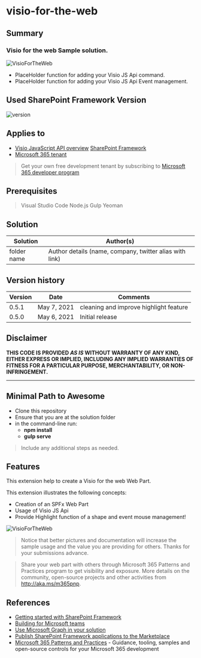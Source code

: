 # visio-for-the-web

## Summary

### Visio for the web Sample solution.

![VisioForTheWeb](https://user-images.githubusercontent.com/15141659/117474944-c829cf00-af5b-11eb-9073-8c4dfd735888.png)
- PlaceHolder function for adding your Visio JS Api command.
- PlaceHolder function for adding your Visio JS Api Event management.

## Used SharePoint Framework Version

![version](https://img.shields.io/badge/version-1.11-green.svg)

## Applies to

- [Visio JavaScript API overview](https://docs.microsoft.com/en-us/office/dev/add-ins/reference/overview/visio-javascript-reference-overview)
 [SharePoint Framework](https://aka.ms/spfx)
- [Microsoft 365 tenant](https://docs.microsoft.com/en-us/sharepoint/dev/spfx/set-up-your-developer-tenant)

> Get your own free development tenant by subscribing to [Microsoft 365 developer program](http://aka.ms/o365devprogram)

## Prerequisites

> Visual Studio Code
> Node.js
> Gulp
> Yeoman

## Solution

Solution|Author(s)
--------|---------
folder name | Author details (name, company, twitter alias with link)

## Version history

Version|Date|Comments
-------|----|--------
0.5.1|May 7, 2021| cleaning and improve highlight feature
0.5.0|May 6, 2021|Initial release

## Disclaimer

**THIS CODE IS PROVIDED *AS IS* WITHOUT WARRANTY OF ANY KIND, EITHER EXPRESS OR IMPLIED, INCLUDING ANY IMPLIED WARRANTIES OF FITNESS FOR A PARTICULAR PURPOSE, MERCHANTABILITY, OR NON-INFRINGEMENT.**

---

## Minimal Path to Awesome

- Clone this repository
- Ensure that you are at the solution folder
- in the command-line run:
  - **npm install**
  - **gulp serve**

> Include any additional steps as needed.

## Features

This extension help to create a Visio for the web Web Part.

This extension illustrates the following concepts:

- Creation of an SPFx Web Part
- Usage of Visio JS Api
- Provide Highlight function of a shape and event mouse management!

![VisioForTheWeb](https://user-images.githubusercontent.com/15141659/117474998-d7a91800-af5b-11eb-8b59-da17dee33fd6.png)


> Notice that better pictures and documentation will increase the sample usage and the value you are providing for others. Thanks for your submissions advance.

> Share your web part with others through Microsoft 365 Patterns and Practices program to get visibility and exposure. More details on the community, open-source projects and other activities from http://aka.ms/m365pnp.

## References

- [Getting started with SharePoint Framework](https://docs.microsoft.com/en-us/sharepoint/dev/spfx/set-up-your-developer-tenant)
- [Building for Microsoft teams](https://docs.microsoft.com/en-us/sharepoint/dev/spfx/build-for-teams-overview)
- [Use Microsoft Graph in your solution](https://docs.microsoft.com/en-us/sharepoint/dev/spfx/web-parts/get-started/using-microsoft-graph-apis)
- [Publish SharePoint Framework applications to the Marketplace](https://docs.microsoft.com/en-us/sharepoint/dev/spfx/publish-to-marketplace-overview)
- [Microsoft 365 Patterns and Practices](https://aka.ms/m365pnp) - Guidance, tooling, samples and open-source controls for your Microsoft 365 development
